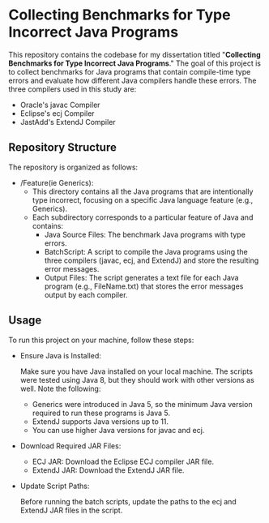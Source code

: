 # Collecting Benchmarks for Type Incorrect Java Programs
This repository contains the codebase for my dissertation titled "**Collecting Benchmarks for Type Incorrect Java Programs**." The goal of this project is to collect benchmarks for Java programs that contain compile-time type errors and evaluate how different Java compilers handle these errors. The three compilers used in this study are:

* Oracle's javac Compiler
* Eclipse's ecj Compiler
* JastAdd's ExtendJ Compiler


## **Repository Structure**

The repository is organized as follows:

* /Feature(ie Generics):
  * This directory contains all the Java programs that are intentionally type incorrect, focusing on a specific Java language feature (e.g., Generics).
  * Each subdirectory corresponds to a particular feature of Java and contains:
    * Java Source Files: The benchmark Java programs with type errors.
    * BatchScript: A script to compile the Java programs using the three compilers (javac, ecj, and ExtendJ) and store the resulting error messages.
    * Output Files: The script generates a text file for each Java program (e.g., FileName.txt) that stores the error messages output by each compiler.

## **Usage**

To run this project on your machine, follow these steps:

* Ensure Java is Installed:
  
  Make sure you have Java installed on your local machine. The scripts were tested using Java 8, but they should work with other versions as well. Note the following:

  * Generics were introduced in Java 5, so the minimum Java version required to run these programs is Java 5.
  * ExtendJ supports Java versions up to 11.
  * You can use higher Java versions for javac and ecj.
* Download Required JAR Files:

  * ECJ JAR: Download the Eclipse ECJ compiler JAR file.
  * ExtendJ JAR: Download the ExtendJ JAR file.
* Update Script Paths:
  
  Before running the batch scripts, update the paths to the ecj and ExtendJ JAR files in the script. 
